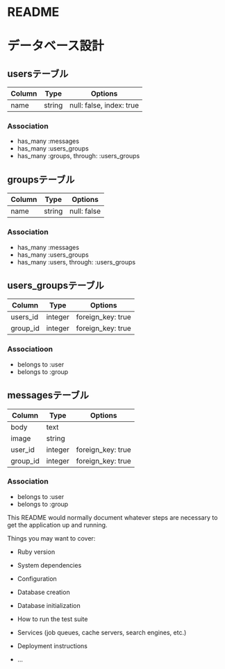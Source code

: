 # README

# データベース設計

## usersテーブル

|Column|Type|Options|
|------|----|-------|
|name|string|null: false, index: true|

### Association
- has_many :messages
- has_many :users_groups
- has_many :groups, through: :users_groups

## groupsテーブル
|Column|Type|Options|
|------|----|-------|
|name|string|null: false|

### Association
- has_many :messages
- has_many :users_groups
- has_many :users, through: :users_groups

## users_groupsテーブル
|Column|Type|Options|
|------|----|-------|
|users_id|integer|foreign_key: true|
|group_id|integer|foreign_key: true|

### Associatioon
- belongs to :user
- belongs to :group

## messagesテーブル
|Column|Type|Options|
|------|----|-------|
|body|text|  |
|image|string|  |
|user_id|integer|foreign_key: true|
|group_id|integer|foreign_key: true|

### Association
- belongs to :user
- belongs to :group


This README would normally document whatever steps are necessary to get the
application up and running.

Things you may want to cover:

* Ruby version

* System dependencies

* Configuration

* Database creation

* Database initialization

* How to run the test suite

* Services (job queues, cache servers, search engines, etc.)

* Deployment instructions

* ...
